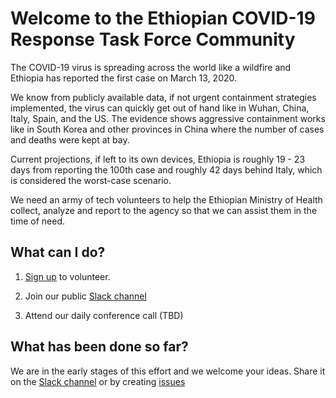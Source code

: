 # Welcome to the Ethiopian COVID-19 Response Task Force Community

The COVID-19 virus is spreading across the world like a wildfire and Ethiopia has reported the first case on March 13, 2020. 

We know from publicly available data, if not urgent containment strategies implemented, the virus can quickly get out of hand like in Wuhan, China, Italy, Spain, and the US. The evidence shows aggressive containment works like in South Korea and other provinces in China where the number of cases and deaths were kept at bay.

Current projections, if left to its own devices, Ethiopia is roughly 19 - 23 days from reporting the 100th case and roughly 42 days behind Italy, which is considered the worst-case scenario.

We need an army of tech volunteers to help the Ethiopian Ministry of Health collect, analyze and report to the agency so that we can assist them in the time of need.

## What can I do?

1. [Sign up](https://docs.google.com/forms/d/e/1FAIpQLSdYEaHBgkJpolgbrD3Y8ESbiDsx-WPY-S1j6hcNaq2KCthIBA/viewform) to volunteer.

2. Join our public [Slack channel](http://ethiopia-covid19.slack.com/)

3. Attend our daily conference call (TBD)

## What has been done so far?

We are in the early stages of this effort and we welcome your ideas. Share it on the [Slack channel](http://ethiopia-covid19.slack.com/) or by creating [issues](https://github.com/Ethiopia-COVID19/community/issues)
